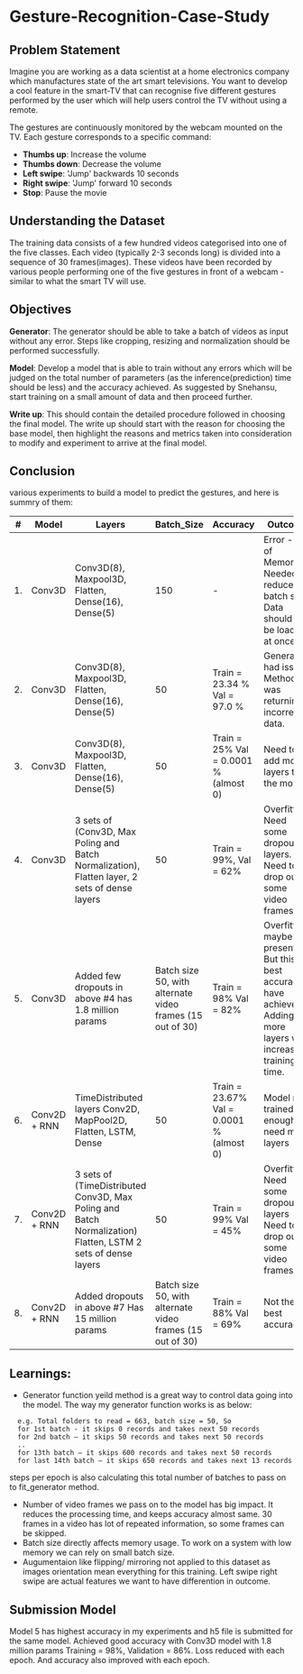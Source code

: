 # Gesture-Recognition-Case-Study

## Problem Statement

Imagine you are working as a data scientist at a home electronics company which manufactures state of the art smart televisions. You want to develop a cool feature in the smart-TV that can recognise five different gestures performed by the user which will help users control the TV without using a remote.

The gestures are continuously monitored by the webcam mounted on the TV. Each gesture corresponds to a specific command:

- **Thumbs up**: Increase the volume
- **Thumbs down**: Decrease the volume
- **Left swipe**: 'Jump' backwards 10 seconds
- **Right swipe**: 'Jump' forward 10 seconds
- **Stop**: Pause the movie

## Understanding the Dataset

The training data consists of a few hundred videos categorised into one of the five classes. Each video (typically 2-3 seconds long) is divided into a sequence of 30 frames(images). These videos have been recorded by various people performing one of the five gestures in front of a webcam - similar to what the smart TV will use.

## Objectives

**Generator**: The generator should be able to take a batch of videos as input without any error. Steps like cropping, resizing and normalization should be performed successfully.

**Model**: Develop a model that is able to train without any errors which will be judged on the total number of parameters (as the inference(prediction) time should be less) and the accuracy achieved. As suggested by Snehansu, start training on a small amount of data and then proceed further.

**Write up**: This should contain the detailed procedure followed in choosing the final model. The write up should start with the reason for choosing the base model, then highlight the reasons and metrics taken into consideration to modify and experiment to arrive at the final model.

## Conclusion

various experiments to build a model to predict the gestures, and here is summry of them:

| #   | Model        | Layers                                                                                                      | Batch_Size                                                | Accuracy                                 | Outcome                                                                                                                                              |
| --- | ------------ | ----------------------------------------------------------------------------------------------------------- | --------------------------------------------------------- | ---------------------------------------- | ---------------------------------------------------------------------------------------------------------------------------------------------------- |
| 1.  | Conv3D       | Conv3D(8), Maxpool3D, Flatten, Dense(16), Dense(5)                                                          | 150                                                       | -                                        | Error - out of Memory, Needed to reduce batch size. Data should not be loaded at once.                                                                |
| 2.  | Conv3D       | Conv3D(8), Maxpool3D, Flatten, Dense(16), Dense(5)                                                          | 50                                                        | Train = 23.34 % Val = 97.0 %             | Generator had issue. Method was returning incorrect data.                                                  |
| 3.  | Conv3D       | Conv3D(8), Maxpool3D, Flatten, Dense(16), Dense(5)                                                          | 50                                                        | Train = 25% Val = 0.0001 % (almost 0) | Need to add more layers to the model                                                                                                                              |
| 4.  | Conv3D       | 3 sets of (Conv3D, Max Poling and Batch Normalization), Flatten layer, 2 sets of dense layers               | 50                                                        | Train = 99%, Val = 62%                   | Overfitting, Need some dropout layers. Need to drop out some video frames                                                                            |
| 5.  | Conv3D       | Added few dropouts in above #4 has 1.8 million params                                                       | Batch size 50, with alternate video frames (15 out of 30) | Train = 98% Val = 82%                    | Overfitting maybe present. But this is best accuracy I have achieved. Adding more layers was increasing training time. |
| 6.  | Conv2D + RNN | TimeDistributed layers Conv2D, MapPool2D, Flatten, LSTM, Dense                                              | 50                                                        | Train = 23.67% Val = 0.0001 % (almost 0) | Model not trained enough, need more layers                                                                                                           |
| 7.  | Conv2D + RNN | 3 sets of (TimeDistributed Conv3D, Max Poling and Batch Normalization) Flatten, LSTM 2 sets of dense layers | 50                                                        | Train = 99% Val = 45%                    | Overfitting Need some dropout layers Need to drop out some video frames                                                                              |
| 8.  | Conv2D + RNN | Added dropouts in above #7 Has 15 million params                                                            | Batch size 50, with alternate video frames (15 out of 30) | Train = 88% Val = 69%                    | Not the best accuracy.                                                                                                                                 |

## Learnings:

- Generator function yeild method is a great way to control data going into the model. The way my generator function works is as below:

```
  e.g. Total folders to read = 663, batch size = 50, So
  for 1st batch - it skips 0 records and takes next 50 records
  for 2nd batch – it skips 50 records and takes next 50 records
  ..
  for 13th batch – it skips 600 records and takes next 50 records
  for last 14th batch – it skips 650 records and takes next 13 records
```

steps per epoch is also calculating this total number of batches to pass on to fit_generator method.

- Number of video frames we pass on to the model has big impact. It reduces the processing time, and keeps accuracy almost same. 30 frames in a video has lot of repeated information, so some frames can be skipped.
- Batch size directly affects memory usage. To work on a system with low memory we can rely on small batch size.
- Augumentaion like flipping/ mirroring not applied to this dataset as images orientation mean everything for this training. Left swipe right swipe are actual features we want to have differention in outcome.

## Submission Model

Model 5 has highest accuracy in my experiments and h5 file is submitted for the same model. Achieved good accuracy with Conv3D model with 1.8 million params Training = 98%, Validation = 86%. Loss reduced with each epoch. And accuracy also improved with each epoch.
